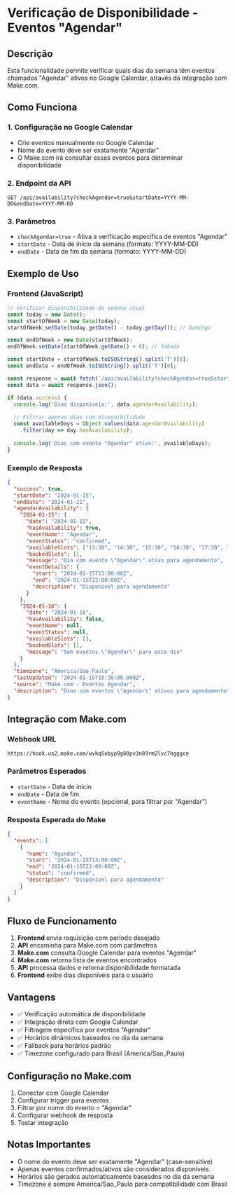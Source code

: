 # Verificação de Disponibilidade - Eventos "Agendar"

## Descrição
Esta funcionalidade permite verificar quais dias da semana têm eventos chamados "Agendar" ativos no Google Calendar, através da integração com Make.com.

## Como Funciona

### 1. Configuração no Google Calendar
- Crie eventos manualmente no Google Calendar
- Nome do evento deve ser exatamente "Agendar"
- O Make.com irá consultar esses eventos para determinar disponibilidade

### 2. Endpoint da API
```
GET /api/availability?checkAgendar=true&startDate=YYYY-MM-DD&endDate=YYYY-MM-DD
```

### 3. Parâmetros
- `checkAgendar=true` - Ativa a verificação específica de eventos "Agendar"
- `startDate` - Data de início da semana (formato: YYYY-MM-DD)
- `endDate` - Data de fim da semana (formato: YYYY-MM-DD)

## Exemplo de Uso

### Frontend (JavaScript)
```javascript
// Verificar disponibilidade da semana atual
const today = new Date();
const startOfWeek = new Date(today);
startOfWeek.setDate(today.getDate() - today.getDay()); // Domingo

const endOfWeek = new Date(startOfWeek);
endOfWeek.setDate(startOfWeek.getDate() + 6); // Sábado

const startDate = startOfWeek.toISOString().split('T')[0];
const endDate = endOfWeek.toISOString().split('T')[0];

const response = await fetch(`/api/availability?checkAgendar=true&startDate=${startDate}&endDate=${endDate}`);
const data = await response.json();

if (data.success) {
  console.log('Dias disponíveis:', data.agendarAvailability);
  
  // Filtrar apenas dias com disponibilidade
  const availableDays = Object.values(data.agendarAvailability)
    .filter(day => day.hasAvailability);
    
  console.log('Dias com evento "Agendar" ativo:', availableDays);
}
```

### Exemplo de Resposta
```json
{
  "success": true,
  "startDate": "2024-01-15",
  "endDate": "2024-01-21",
  "agendarAvailability": {
    "2024-01-15": {
      "date": "2024-01-15",
      "hasAvailability": true,
      "eventName": "Agendar",
      "eventStatus": "confirmed",
      "availableSlots": ["13:30", "14:30", "15:30", "16:30", "17:30", "18:30", "19:30", "20:30", "21:30"],
      "bookedSlots": [],
      "message": "Dia com evento \"Agendar\" ativo para agendamento",
      "eventDetails": {
        "start": "2024-01-15T13:00:00Z",
        "end": "2024-01-15T22:00:00Z",
        "description": "Disponível para agendamento"
      }
    },
    "2024-01-16": {
      "date": "2024-01-16",
      "hasAvailability": false,
      "eventName": null,
      "eventStatus": null,
      "availableSlots": [],
      "bookedSlots": [],
      "message": "Sem eventos \"Agendar\" para este dia"
    }
  },
  "timezone": "America/Sao_Paulo",
  "lastUpdated": "2024-01-15T10:30:00.000Z",
  "source": "Make.com - Eventos Agendar",
  "description": "Dias com eventos \"Agendar\" ativos para agendamento"
}
```

## Integração com Make.com

### Webhook URL
```
https://hook.us2.make.com/wvkq5vbyp9g80pv3n89rm2lvc7hgggce
```

### Parâmetros Esperados
- `startDate` - Data de início
- `endDate` - Data de fim
- `eventName` - Nome do evento (opcional, para filtrar por "Agendar")

### Resposta Esperada do Make
```json
{
  "events": [
    {
      "name": "Agendar",
      "start": "2024-01-15T13:00:00Z",
      "end": "2024-01-15T22:00:00Z",
      "status": "confirmed",
      "description": "Disponível para agendamento"
    }
  ]
}
```

## Fluxo de Funcionamento

1. **Frontend** envia requisição com período desejado
2. **API** encaminha para Make.com com parâmetros
3. **Make.com** consulta Google Calendar para eventos "Agendar"
4. **Make.com** retorna lista de eventos encontrados
5. **API** processa dados e retorna disponibilidade formatada
6. **Frontend** exibe dias disponíveis para o usuário

## Vantagens

- ✅ Verificação automática de disponibilidade
- ✅ Integração direta com Google Calendar
- ✅ Filtragem específica por eventos "Agendar"
- ✅ Horários dinâmicos baseados no dia da semana
- ✅ Fallback para horários padrão
- ✅ Timezone configurado para Brasil (America/Sao_Paulo)

## Configuração no Make.com

1. Conectar com Google Calendar
2. Configurar trigger para eventos
3. Filtrar por nome do evento = "Agendar"
4. Configurar webhook de resposta
5. Testar integração

## Notas Importantes

- O nome do evento deve ser exatamente "Agendar" (case-sensitive)
- Apenas eventos confirmados/ativos são considerados disponíveis
- Horários são gerados automaticamente baseados no dia da semana
- Timezone é sempre America/Sao_Paulo para compatibilidade com Brasil
